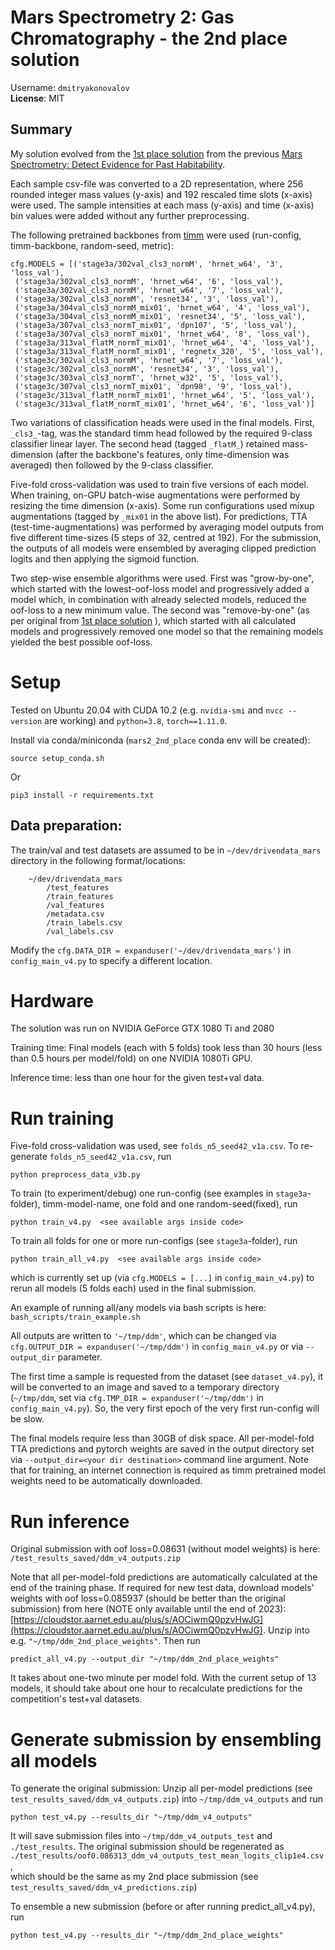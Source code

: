 # Mars Spectrometry 2: Gas Chromatography - the 2nd place solution
Username: `dmitryakonovalov`
<br>
**License**: MIT

## Summary

My solution evolved from the [1st place solution](https://github.com/drivendataorg/mars-spectrometry/tree/main/1st%20Place) from 
the previous  [Mars Spectrometry: Detect Evidence for Past Habitability](https://www.drivendata.org/competitions/93/nasa-mars-spectrometry/).

[//]: # (- What kind of data preprocessing did you do?)
Each sample csv-file was converted to a 2D representation, where 256 rounded integer mass values (y-axis) 
and 192 rescaled time slots (x-axis) were used. 
The sample intensities at each mass (y-axis) and 
time (x-axis) bin values were added without any further preprocessing.


[//]: # (- What types of models and/or pretrained model backbones did you use? Is your final prediction an ensemble?)
The following pretrained backbones from [timm](https://github.com/rwightman/pytorch-image-models) were used 
(run-config, timm-backbone, random-seed, metric):  
```
cfg.MODELS = [('stage3a/302val_cls3_normM', 'hrnet_w64', '3', 'loss_val'),
 ('stage3a/302val_cls3_normM', 'hrnet_w64', '6', 'loss_val'),
 ('stage3a/302val_cls3_normM', 'hrnet_w64', '7', 'loss_val'),
 ('stage3a/302val_cls3_normM', 'resnet34', '3', 'loss_val'),
 ('stage3a/304val_cls3_normM_mix01', 'hrnet_w64', '4', 'loss_val'),
 ('stage3a/304val_cls3_normM_mix01', 'resnet34', '5', 'loss_val'),
 ('stage3a/307val_cls3_normT_mix01', 'dpn107', '5', 'loss_val'),
 ('stage3a/307val_cls3_normT_mix01', 'hrnet_w64', '8', 'loss_val'),
 ('stage3a/313val_flatM_normT_mix01', 'hrnet_w64', '4', 'loss_val'),
 ('stage3a/313val_flatM_normT_mix01', 'regnetx_320', '5', 'loss_val'),
 ('stage3c/302val_cls3_normM', 'hrnet_w64', '7', 'loss_val'),
 ('stage3c/302val_cls3_normM', 'resnet34', '3', 'loss_val'),
 ('stage3c/303val_cls3_normT', 'hrnet_w32', '5', 'loss_val'),
 ('stage3c/307val_cls3_normT_mix01', 'dpn98', '9', 'loss_val'),
 ('stage3c/313val_flatM_normT_mix01', 'hrnet_w64', '5', 'loss_val'),
 ('stage3c/313val_flatM_normT_mix01', 'hrnet_w64', '6', 'loss_val')]
```
Two variations of classification heads were used in the final models. 
First, `_cls3_`-tag, was the standard timm head followed by the required 9-class classifier linear layer. 
The second head (tagged `_flatM_`) retained mass-dimension 
(after the backbone's features, only time-dimension was averaged) then followed by the 9-class classifier.  

Five-fold cross-validation was used to train five versions of each model. 
When training, on-GPU batch-wise augmentations were performed by resizing the time dimension (x-axis). 
Some run configurations used mixup augmentations (tagged by `_mix01` in the above list). 
For predictions, TTA (test-time-augmentations) was performed by averaging model outputs from five different time-sizes 
(5 steps of 32, centred at 192). For the submission, the outputs of all models were ensembled by averaging clipped prediction logits
and then applying the sigmoid function. 

Two step-wise ensemble algorithms were used. First was "grow-by-one", which started 
with the lowest-oof-loss model and progressively 
added a model which, in combination with already selected models, reduced the oof-loss to a new minimum value.
The second was "remove-by-one" 
(as per original from [1st place solution](https://github.com/drivendataorg/mars-spectrometry/tree/main/1st%20Place)  ), 
which started with all calculated models and progressively removed one model 
so that the remaining models yielded the best possible oof-loss.
 

# Setup

Tested on Ubuntu 20.04 with CUDA 10.2 (e.g. `nvidia-smi` and `nvcc --version` are working) and `python=3.8`, `torch==1.11.0`.

Install via conda/miniconda (`mars2_2nd_place` conda env will be created):
```
source setup_conda.sh
```
Or 
```
pip3 install -r requirements.txt
```

Data preparation:
----------------

The train/val and test datasets are assumed to be in `~/dev/drivendata_mars` directory in the following format/locations:
```
    ~/dev/drivendata_mars
        /test_features
        /train_features
        /val_features
        /metadata.csv
        /train_labels.csv
        /val_labels.csv
```
Modify the `cfg.DATA_DIR = expanduser('~/dev/drivendata_mars')` in `config_main_v4.py` to specify a different location.

# Hardware
The solution was run on NVIDIA GeForce GTX 1080 Ti and 2080 

Training time: Final models (each with 5 folds) took less than 30 hours (less than 0.5 hours per model/fold) 
on one NVIDIA 1080Ti GPU.

Inference time: less than one hour for the given test+val data.  


# Run training

Five-fold cross-validation was used, see  `folds_n5_seed42_v1a.csv`. To re-generate `folds_n5_seed42_v1a.csv`, run 
```
python preprocess_data_v3b.py
```

To train (to experiment/debug) one run-config (see examples in `stage3a`-folder), timm-model-name, one fold and one random-seed(fixed), run 
```
python train_v4.py  <see available args inside code>
```
To train all folds for one or more run-configs (see `stage3a`-folder), run 
```
python train_all_v4.py  <see available args inside code>
```
which is currently set up (via `cfg.MODELS = [...]` in `config_main_v4.py`) to rerun all models (5 folds each) used in the final submission. 

An example of running all/any models via bash scripts is here: `bash_scripts/train_example.sh`

All outputs are written to `'~/tmp/ddm'`, which can be changed via `cfg.OUTPUT_DIR = expanduser('~/tmp/ddm')` in `config_main_v4.py` or via `--output_dir` parameter.

The first time a sample is requested from the dataset (see `dataset_v4.py`), 
it will be converted to an image and saved to a temporary directory 
(`~/tmp/ddm`, set via `cfg.TMP_DIR = expanduser('~/tmp/ddm')` 
in `config_main_v4.py`). So, the very first epoch of the very first run-config will be slow.

The final models require less than 30GB of disk space.
All per-model-fold TTA predictions and pytorch weights are saved in the output directory set 
via `--output_dir=<your dir destination>` 
command line argument.
Note that for training, an internet connection is required as timm pretrained model weights need to be automatically downloaded.


# Run inference

Original submission with oof loss=0.08631 (without model weights) is 
here: `/test_results_saved/ddm_v4_outputs.zip`

Note that all per-model-fold predictions are automatically calculated at the end of the training phase. 
If required for new test data, 
download models' weights with oof loss=0.085937 (should be better than the original submission) 
from here (NOTE only available until the end of 2023): 
[https://cloudstor.aarnet.edu.au/plus/s/AOCiwmQ0pzvHwJG](https://cloudstor.aarnet.edu.au/plus/s/AOCiwmQ0pzvHwJG).
Unzip into e.g. `"~/tmp/ddm_2nd_place_weights"`.
Then run 
```
predict_all_v4.py --output_dir "~/tmp/ddm_2nd_place_weights" 
```
It takes about one-two minute per model fold. With the current setup of 13 models, it should take 
about one hour to recalculate predictions for the competition's test+val datasets.  


# Generate submission by ensembling all models
To generate the original submission:
Unzip all per-model predictions (see `test_results_saved/ddm_v4_outputs.zip`) into `~/tmp/ddm_v4_outputs` 
and run
```
python test_v4.py --results_dir "~/tmp/ddm_v4_outputs"
```
It will save submission files into `~/tmp/ddm_v4_outputs_test`  and `./test_results`.
The original submission should be regenerated as 
`./test_results/oof0.086313_ddm_v4_outputs_test_mean_logits_clip1e4.csv`,  
which should be the same as my 2nd place submission (see `test_results_saved/ddm_v4_predictions.zip`)


To ensemble a new submission (before or after running predict_all_v4.py), run
```
python test_v4.py --results_dir "~/tmp/ddm_2nd_place_weights" 
```


